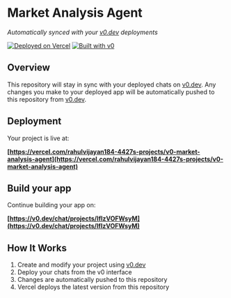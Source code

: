 # Market Analysis Agent

*Automatically synced with your [v0.dev](https://v0.dev) deployments*

[![Deployed on Vercel](https://img.shields.io/badge/Deployed%20on-Vercel-black?style=for-the-badge&logo=vercel)](https://vercel.com/rahulvijayan184-4427s-projects/v0-market-analysis-agent)
[![Built with v0](https://img.shields.io/badge/Built%20with-v0.dev-black?style=for-the-badge)](https://v0.dev/chat/projects/IflzVOFWsyM)

## Overview

This repository will stay in sync with your deployed chats on [v0.dev](https://v0.dev).
Any changes you make to your deployed app will be automatically pushed to this repository from [v0.dev](https://v0.dev).

## Deployment

Your project is live at:

**[https://vercel.com/rahulvijayan184-4427s-projects/v0-market-analysis-agent](https://vercel.com/rahulvijayan184-4427s-projects/v0-market-analysis-agent)**

## Build your app

Continue building your app on:

**[https://v0.dev/chat/projects/IflzVOFWsyM](https://v0.dev/chat/projects/IflzVOFWsyM)**

## How It Works

1. Create and modify your project using [v0.dev](https://v0.dev)
2. Deploy your chats from the v0 interface
3. Changes are automatically pushed to this repository
4. Vercel deploys the latest version from this repository